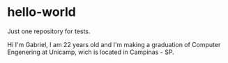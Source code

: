 # hello-world
Just one repository for tests.


Hi I'm Gabriel, I am 22 years old and I'm making a graduation of Computer Engenering at Unicamp, wich is located in Campinas - SP.
